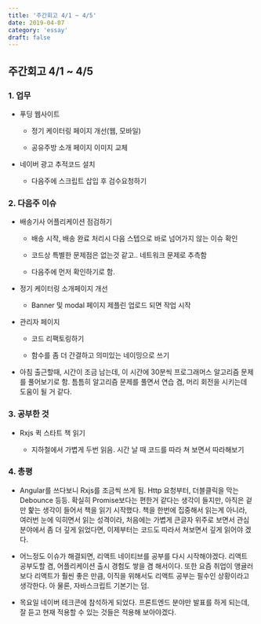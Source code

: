 ```yaml
---
title: '주간회고 4/1 ~ 4/5'
date: 2019-04-07
category: 'essay'
draft: false
---
```


## 주간회고 4/1 ~ 4/5

### 1. 업무

- 푸딩 웹사이트

  - 정기 케이터링 페이지 개선(웹, 모바일)

  - 공유주방 소개 페이지 이미지 교체

- 네이버 광고 추적코드 설치

  - 다음주에 스크립트 삽입 후 검수요청하기

### 2. 다음주 이슈

- 배송기사 어플리케이션 점검하기

  - 배송 시작, 배송 완료 처리시 다음 스텝으로 바로 넘어가지 않는 이슈 확인

  - 코드상 특별한 문제점은 없는것 같고.. 네트워크 문제로 추측함

  - 다음주에 먼저 확인하기로 함.

- 정기 케이터링 소개페이지 개선

  - Banner 및 modal 페이지 제플린 업로드 되면 작업 시작

- 관리자 페이지

  - 코드 리팩토링하기

  - 함수를 좀 더 간결하고 의미있는 네이밍으로 쓰기

- 아침 출근할때, 시간이 조금 남는데, 이 시간에 30분씩 프로그래머스 알고리즘 문제를 풀어보기로 함. 틈틈히 알고리즘 문제를 풀면서 연습 겸, 머리 회전을 시키는데 도움이 될 거 같다.

### 3. 공부한 것

- Rxjs 퀵 스타트 책 읽기

  - 지하철에서 가볍게 두번 읽음. 시간 날 때 코드를 따라 쳐 보면서 따라해보기

### 4. 총평

- Angular를 쓰다보니 Rxjs를 조금씩 쓰게 됨. Http 요청부터, 더블클릭을 막는 Debounce 등등. 확실히 Promise보다는 편한거 같다는 생각이 들지만, 아직은 겉만 핥는 생각이 들어서 책을 읽기 시작했다. 책을 한번에 집중해서 읽는게 아니라, 여러번 눈에 익히면서 읽는 성격이라, 처음에는 가볍게 큰글자 위주로 보면서 관심 분야에서 좀 더 깊게 읽었다면, 이제부터는 코드도 따라서 쳐보면서 깊게 읽어야 겠다.

- 어느정도 이슈가 해결되면, 리액트 네이티브를 공부를 다시 시작해야겠다. 리액트 공부도할 겸, 어플리케이션 출시 경험도 쌓을 겸 해서이다. 또한 요즘 취업이 앵귤러보다 리액트가 훨씬 좋은 만큼, 이직을 위해서도 리액트 공부는 필수인 상황이라고 생각한다. 아 물론, 자바스크립트 기본기는 덤.

- 목요일 네이버 테크콘에 참석하게 되었다. 프론트엔드 분야만 발표를 하게 되는데, 잘 듣고 현재 적용할 수 있는 것들은 적용해 보아야겠다.
